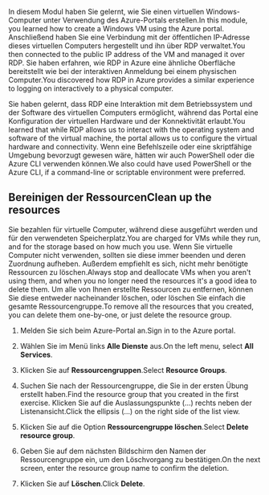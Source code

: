 <span data-ttu-id="aadfa-101">In diesem Modul haben Sie gelernt, wie Sie einen virtuellen Windows-Computer unter Verwendung des Azure-Portals erstellen.</span><span class="sxs-lookup"><span data-stu-id="aadfa-101">In this module, you learned how to create a Windows VM using the Azure portal.</span></span> <span data-ttu-id="aadfa-102">Anschließend haben Sie eine Verbindung mit der öffentlichen IP-Adresse dieses virtuellen Computers hergestellt und ihn über RDP verwaltet.</span><span class="sxs-lookup"><span data-stu-id="aadfa-102">You then connected to the public IP address of the VM and managed it over RDP.</span></span> <span data-ttu-id="aadfa-103">Sie haben erfahren, wie RDP in Azure eine ähnliche Oberfläche bereitstellt wie bei der interaktiven Anmeldung bei einem physischen Computer.</span><span class="sxs-lookup"><span data-stu-id="aadfa-103">You discovered how RDP in Azure provides a similar experience to logging on interactively to a physical computer.</span></span>

<span data-ttu-id="aadfa-104">Sie haben gelernt, dass RDP eine Interaktion mit dem Betriebssystem und der Software des virtuellen Computers ermöglicht, während das Portal eine Konfiguration der virtuellen Hardware und der Konnektivität erlaubt.</span><span class="sxs-lookup"><span data-stu-id="aadfa-104">You learned that while RDP allows us to interact with the operating system and software of the virtual machine, the portal allows us to configure the virtual hardware and connectivity.</span></span> <span data-ttu-id="aadfa-105">Wenn eine Befehlszeile oder eine skriptfähige Umgebung bevorzugt gewesen wäre, hätten wir auch PowerShell oder die Azure CLI verwenden können.</span><span class="sxs-lookup"><span data-stu-id="aadfa-105">We also could have used PowerShell or the Azure CLI, if a command-line or scriptable environment were preferred.</span></span>

## <a name="clean-up-the-resources"></a><span data-ttu-id="aadfa-106">Bereinigen der Ressourcen</span><span class="sxs-lookup"><span data-stu-id="aadfa-106">Clean up the resources</span></span>

<span data-ttu-id="aadfa-107">Sie bezahlen für virtuelle Computer, während diese ausgeführt werden und für den verwendeten Speicherplatz.</span><span class="sxs-lookup"><span data-stu-id="aadfa-107">You are charged for VMs while they run, and for the storage based on how much you use.</span></span> <span data-ttu-id="aadfa-108">Wenn Sie virtuelle Computer nicht verwenden, sollten sie diese immer beenden und deren Zuordnung aufheben. Außerdem empfiehlt es sich, nicht mehr benötigte Ressourcen zu löschen.</span><span class="sxs-lookup"><span data-stu-id="aadfa-108">Always stop and deallocate VMs when you aren't using them, and when you no longer need the resources it's a good idea to delete them.</span></span> <span data-ttu-id="aadfa-109">Um alle von Ihnen erstellte Ressourcen zu entfernen, können Sie diese entweder nacheinander löschen, oder löschen Sie einfach die gesamte Ressourcengruppe.</span><span class="sxs-lookup"><span data-stu-id="aadfa-109">To remove all the resources that you created, you can delete them one-by-one, or just delete the resource group.</span></span>

1. <span data-ttu-id="aadfa-110">Melden Sie sich beim Azure-Portal an.</span><span class="sxs-lookup"><span data-stu-id="aadfa-110">Sign in to the Azure portal.</span></span>

1. <span data-ttu-id="aadfa-111">Wählen Sie im Menü links **Alle Dienste** aus.</span><span class="sxs-lookup"><span data-stu-id="aadfa-111">On the left menu, select **All Services**.</span></span>

1. <span data-ttu-id="aadfa-112">Klicken Sie auf **Ressourcengruppen**.</span><span class="sxs-lookup"><span data-stu-id="aadfa-112">Select **Resource Groups**.</span></span>

1. <span data-ttu-id="aadfa-113">Suchen Sie nach der Ressourcengruppe, die Sie in der ersten Übung erstellt haben.</span><span class="sxs-lookup"><span data-stu-id="aadfa-113">Find the resource group that you created in the first exercise.</span></span> <span data-ttu-id="aadfa-114">Klicken Sie auf die Auslassungspunkte (...) rechts neben der Listenansicht.</span><span class="sxs-lookup"><span data-stu-id="aadfa-114">Click the ellipsis (...) on the right side of the list view.</span></span>

1. <span data-ttu-id="aadfa-115">Klicken Sie auf die Option **Ressourcengruppe löschen**.</span><span class="sxs-lookup"><span data-stu-id="aadfa-115">Select **Delete resource group**.</span></span>

1. <span data-ttu-id="aadfa-116">Geben Sie auf dem nächsten Bildschirm den Namen der Ressourcengruppe ein, um den Löschvorgang zu bestätigen.</span><span class="sxs-lookup"><span data-stu-id="aadfa-116">On the next screen, enter the resource group name to confirm the deletion.</span></span>

1. <span data-ttu-id="aadfa-117">Klicken Sie auf **Löschen**.</span><span class="sxs-lookup"><span data-stu-id="aadfa-117">Click **Delete**.</span></span>
